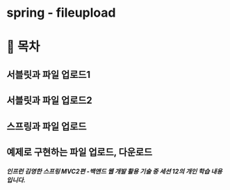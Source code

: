 # spring - fileupload

# 📌 목차
## 서블릿과 파일 업로드1
## 서블릿과 파일 업로드2
## 스프링과 파일 업로드
## 예제로 구현하는 파일 업로드, 다운로드

##### 인프런 김영한 스프링 MVC2편 -백앤드 웹 개발 활용 기술 중 세션 12의 개인 학습 내용입니다.

